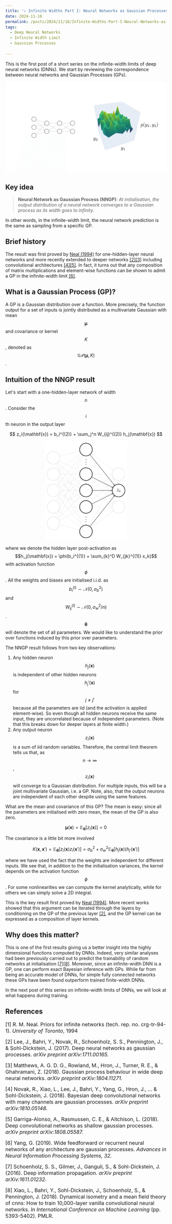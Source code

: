 ```yaml
---
title: '♾️ Infinite Widths Part I: Neural Networks as Gaussian Processes'
date: 2024-11-16
permalink: /posts/2024/11/16/Infinite-Widths-Part-I-Neural-Networks-as-Gaussian-Processes/
tags:
  - Deep Neural Networks
  - Infinite Width Limit
  - Gaussian Processes

---
```


This is the first post of a short series on the infinite-width limits of deep neural networks (DNNs). We start by 
reviewing the correspondence between neural networks and Gaussian Processes (GPs).

<p align="center">
    <img src="https://raw.githubusercontent.com/francesco-innocenti/francesco-innocenti.github.io/master/_posts/imgs/nngp.gif" style="zoom:65%;" />
</p>

## Key idea
> **Neural Network as Gaussian Process (NNGP)**: *At initialisation, the output distribution of a neural network 
> converges to a Gaussian process as its width goes to infinity.*

In other words, in the infinite-width limit, the neural network prediction is the same as sampling from a specific GP.

## Brief history
The result was first proved by [Neal (1994)](https://glizen.com/radfordneal/ftp/pin.pdf) for one-hidden-layer neural 
networks and more recently extended to deeper networks [[2]](#2)[[3]](#3) including convolutional 
architectures [[4]](#4)[[5]](#5). In fact, it turns out that any composition of matrix multiplications and element-wise 
functions can be shown to admit a GP in the infinite-width limit [[6]](#6).

## What is a Gaussian Process (GP)?
A GP is a Gaussian distribution over a function. More precisely, the function output for a set of inputs is jointly 
distributed as a multivariate Gaussian with mean $$\boldsymbol{\mu}$$  and covariance or kernel $$K$$, denoted as 
$$\mathcal{GP}(\boldsymbol{\mu}, K)$$.

## Intuition of the NNGP result
Let's start with a one-hidden-layer network of width $$n$$. Consider the $$i$$th neuron in the output layer

$$
z_i(\mathbf{x}) = b_i^{(2)} + \sum_j^n W_{ij}^{(2)} h_j(\mathbf{x})
$$

<p align="center">
    <img src="https://raw.githubusercontent.com/francesco-innocenti/francesco-innocenti.github.io/master/_posts/imgs/one-hidden-net.png" style="zoom:65%;" />
</p>

where we denote the hidden layer post-activation as $$h_j(\mathbf{x}) = \phi(b_i^{(1)} + \sum_{k}^D W_{jk}^{(1)} x_k)$$ 
with activation function $$\phi$$. All the weights and biases are initialised i.i.d. as 
$$b_i^{(l)} \sim \mathcal{N}(0, \sigma_b^2)$$ and $$W_{ij}^{(l)} \sim \mathcal{N}(0, \sigma_w^2/n)$$. 
$$\boldsymbol{\theta}$$ will denote the set of all parameters. We would like to understand the prior over functions
induced by this prior over parameters.

The NNGP result follows from two key observations:
1. Any hidden neuron $$h_j(\mathbf{x})$$ is independent of other hidden neurons $$h_j'(\mathbf{x})$$ for $$j \neq j'$$ 
because all the parameters are iid (and the activation is applied element-wise). So even though all hidden neurons 
receive the same input, they are uncorrelated because of independent parameters. (Note that this breaks down for deeper 
layers at finite width.)
2. Any output neuron $$z_i(\mathbf{x})$$ is a sum of iid random variables. Therefore, the central limit theorem tells us 
that, as $$n \rightarrow \infty$$, $$z_i(\mathbf{x})$$ will converge to a Gaussian distribution. For multiple inputs, 
this will be a joint multivariate Gaussian, i.e. a GP. Note, also, that the output neurons are independent of each other
despite using the same features.

What are the mean and covariance of this GP? The mean is easy: since all the parameters are initialised with zero mean, 
the mean of the GP is also zero.

$$
\boldsymbol{\mu}(\mathbf{x}) = \mathbb{E}_{\boldsymbol{\theta}}[z_i(\mathbf{x})] = 0
$$

The covariance is a little bit more involved

$$
K(\mathbf{x}, \mathbf{x}') = \mathbb{E}_{\boldsymbol{\theta}}[z_i(\mathbf{x})z_i(\mathbf{x}')] = \sigma^2_b + \sigma^2_w \mathbb{E}_{\boldsymbol{\theta}}[h_j(\mathbf{x})(h_{j'}(\mathbf{x}')]
$$

where we have used the fact that the weights are independent for different inputs. We see that, in addition to the
the initialisation variances, the kernel depends on the activation function $$\phi$$. For some nonlinearities we can 
compute the kernel analytically, while for others we can simply solve a 2D integral.

This is the key result first proved by [Neal (1994)](https://glizen.com/radfordneal/ftp/pin.pdf). More recent 
works showed that this argument can be iterated through the layers by conditioning on the GP of the previous layer 
[[2]](#2), and the GP kernel can be expressed as a composition of layer kernels.

## Why does this matter?
This is one of the first results giving us a better insight into the highly dimensional functions computed by DNNs. 
Indeed, very similar analyses had been previously carried out to predict the trainability of random networks at 
initialisation [[7]](#7)[[8]](#8). Moreover, since an infinite-width DNN is a GP, one can perform exact Bayesian 
inference with GPs. While far from being an accurate model of DNNs, for simple fully connected networks these 
GPs have been found outperform trained finite-width DNNs.

In the next post of this series on infinite-width limits of DNNs, we will look at what happens during training.


## References

<p> <font size="3"> <a id="1">[1]</a> 
R. M. Neal. Priors for infinite networks (tech. rep. no. crg-tr-94-1). <i>University of Toronto</i>, 1994</font> </p>

<p> <font size="3"> <a id="2">[2]</a> 
Lee, J., Bahri, Y., Novak, R., Schoenholz, S. S., Pennington, J., & Sohl-Dickstein, J. (2017). Deep neural networks as 
gaussian processes. <i>arXiv preprint arXiv:1711.00165.</i> </font> </p>

<p> <font size="3"> <a id="3">[3]</a> 
Matthews, A. G. D. G., Rowland, M., Hron, J., Turner, R. E., & Ghahramani, Z. (2018). Gaussian process behaviour in wide 
deep neural networks. <i>arXiv preprint arXiv:1804.11271.</i> </font> </p>

<p> <font size="3"> <a id="4">[4]</a> 
Novak, R., Xiao, L., Lee, J., Bahri, Y., Yang, G., Hron, J., ... & Sohl-Dickstein, J. (2018). Bayesian deep convolutional 
networks with many channels are gaussian processes. <i>arXiv preprint arXiv:1810.05148.</i> </font> </p>

<p> <font size="3"> <a id="5">[5]</a> 
Garriga-Alonso, A., Rasmussen, C. E., & Aitchison, L. (2018). Deep convolutional networks as shallow gaussian processes. 
<i>arXiv preprint arXiv:1808.05587.</i> </font> </p>

<p> <font size="3"> <a id="6">[6]</a> 
Yang, G. (2019). Wide feedforward or recurrent neural networks of any architecture are gaussian processes. <i>Advances 
in Neural Information Processing Systems, 32.</i> </font> </p>

<p> <font size="3"> <a id="7">[7]</a> 
Schoenholz, S. S., Gilmer, J., Ganguli, S., & Sohl-Dickstein, J. (2016). Deep information propagation. <i>arXiv preprint 
arXiv:1611.01232.</i> </font> </p>

<p> <font size="3"> <a id="8">[8]</a> 
Xiao, L., Bahri, Y., Sohl-Dickstein, J., Schoenholz, S., & Pennington, J. (2018). Dynamical isometry and a mean field 
theory of cnns: How to train 10,000-layer vanilla convolutional neural networks. <i>In International Conference on
Machine Learning</i> (pp. 5393-5402). PMLR.</font> </p>
